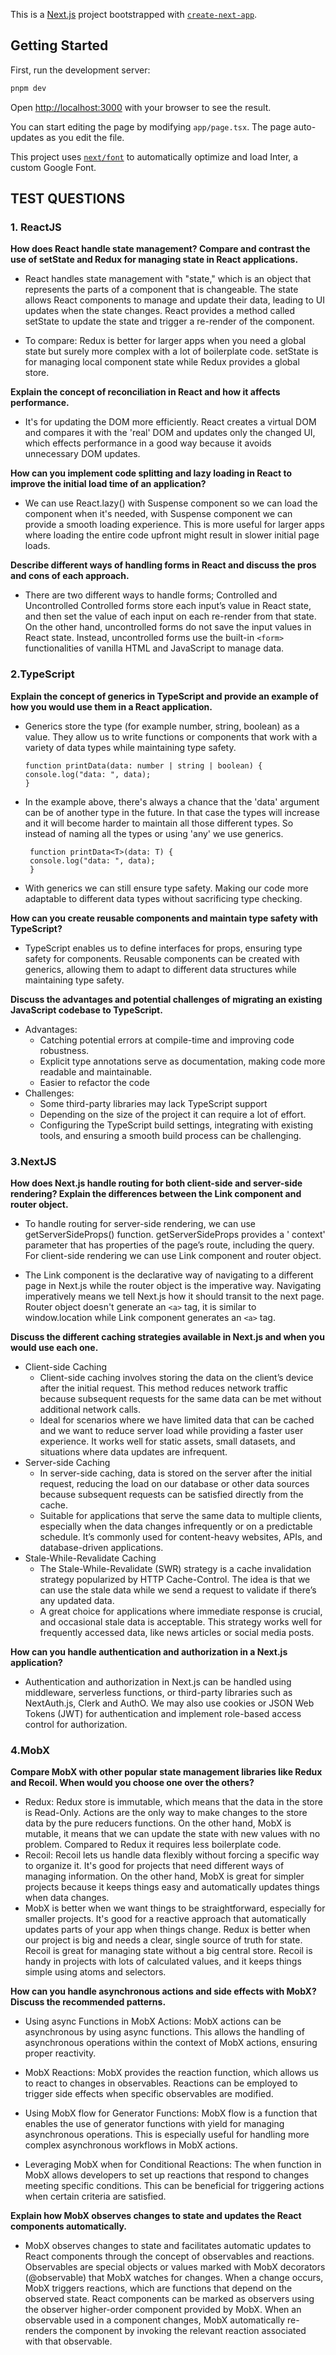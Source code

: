 This is a [Next.js](https://nextjs.org/) project bootstrapped
with [`create-next-app`](https://github.com/vercel/next.js/tree/canary/packages/create-next-app).

## Getting Started

First, run the development server:

```bash
pnpm dev
```

Open [http://localhost:3000](http://localhost:3000) with your browser to see the result.

You can start editing the page by modifying `app/page.tsx`. The page auto-updates as you edit the file.

This project uses [`next/font`](https://nextjs.org/docs/basic-features/font-optimization) to automatically optimize and
load Inter, a custom Google Font.

## TEST QUESTIONS

### 1. ReactJS

**How does React handle state management? Compare and contrast the use of
   setState and Redux for managing state in React applications.**
  - React handles state management with "state," which is an object that represents the parts of a component that is
  changeable. The state allows React components to manage and update their data, leading to UI updates when the state
  changes. React provides a method called setState to update the state and trigger a re-render of the component.

  - To compare: Redux is better for larger apps when you need a global state but surely more complex with a lot of
  boilerplate code. setState is for managing local component state while Redux provides a global store.
  

**Explain the concept of reconciliation in React and how it affects performance.**

- It's for updating the DOM more efficiently. React creates a virtual DOM and compares it with the 'real' DOM and
  updates only the changed UI, which effects performance in a good way because it avoids unnecessary DOM updates.

**How can you implement code splitting and lazy loading in React to improve the
  initial load time of an application?**

- We can use React.lazy() with Suspense component so we can load the component when it's needed, with Suspense component
  we can provide a smooth loading experience. This is more useful for larger apps where loading the entire code upfront
  might result in slower initial page loads.

**Describe different ways of handling forms in React and discuss the pros and cons
   of each approach.**

- There are two different ways to handle forms; Controlled and Uncontrolled Controlled forms store each input’s value in
  React state, and then set the value of each input on each re-render from that state. On the other hand, uncontrolled
  forms do not save the input values in React state. Instead, uncontrolled forms use the built-in `<form>`
  functionalities of vanilla HTML and JavaScript to manage data.

### 2.TypeScript

**Explain the concept of generics in TypeScript and provide an example of how you
   would use them in a React application.**

- Generics store the type (for example number, string, boolean) as a value. They allow us to write functions or
  components that work with a variety of data types while maintaining type safety.

   ```
   function printData(data: number | string | boolean) {
   console.log("data: ", data);
   }
   ```

- In the example above, there's always a chance that the 'data' argument can be of another type in the future. In that
  case the types will increase and it will become harder to maintain all those different types. So instead of naming all
  the types or using 'any' we use generics.

   ```
    function printData<T>(data: T) {
    console.log("data: ", data);
    }
   ```
- With generics we can still ensure type safety. Making our code more adaptable to different data types without
  sacrificing type checking.


**How can you create reusable components and maintain type safety with
TypeScript?**


- TypeScript enables us to define interfaces for props, ensuring type safety for components. Reusable components can be
  created with generics, allowing them to adapt to different data structures while maintaining type safety.

  
**Discuss the advantages and potential challenges of migrating an existing
JavaScript codebase to TypeScript.**

- Advantages:
    - Catching potential errors at compile-time and improving code robustness.
    - Explicit type annotations serve as documentation, making code more readable and maintainable.
    - Easier to refactor the code
- Challenges:
    - Some third-party libraries may lack TypeScript support
    - Depending on the size of the project it can require a lot of effort.
    - Configuring the TypeScript build settings, integrating with existing tools, and ensuring a smooth build process
      can be challenging.

### 3.NextJS

**How does Next.js handle routing for both client-side and server-side rendering?
Explain the differences between the Link component and router object.**

- To handle routing for server-side rendering, we can use getServerSideProps() function. getServerSideProps provides a '
  context' parameter that has properties of the page’s route, including the query. For client-side rendering we can use
  Link component and router object.

- The Link component is the declarative way of navigating to a different page in Next.js while the router object is the
  imperative way. Navigating imperatively means we tell Next.js how it should transit to the next page. Router object
  doesn't generate an `<a>` tag, it is similar to window.location while Link component generates an `<a>` tag.

  
**Discuss the different caching strategies available in Next.js and when you would
use each one.**

- Client-side Caching
    - Client-side caching involves storing the data on the client’s device after the initial request. This method
      reduces network traffic because subsequent requests for the same data can be met without additional network calls.
    - Ideal for scenarios where we have limited data that can be cached and we want to reduce server load while
      providing a faster user experience. It works well for static assets, small datasets, and situations where data
      updates are infrequent.
- Server-side Caching
    - In server-side caching, data is stored on the server after the initial request, reducing the load on our database
      or other data sources because subsequent requests can be satisfied directly from the cache.
    - Suitable for applications that serve the same data to multiple clients, especially when the data changes
      infrequently or on a predictable schedule. It’s commonly used for content-heavy websites, APIs, and
      database-driven applications.
- Stale-While-Revalidate Caching
    - The Stale-While-Revalidate (SWR) strategy is a cache invalidation strategy popularized by HTTP Cache-Control. The
      idea is that we can use the stale data while we send a request to validate if there’s any updated data.
    - A great choice for applications where immediate response is crucial, and occasional stale data is acceptable. This
      strategy works well for frequently accessed data, like news articles or social media posts.

**How can you handle authentication and authorization in a Next.js application?**


- Authentication and authorization in Next.js can be handled using middleware, serverless functions, or third-party
  libraries such as NextAuth.js, Clerk and AuthO. We may also use cookies or JSON Web Tokens (JWT) for authentication
  and implement role-based access control for authorization.

### 4.MobX


**Compare MobX with other popular state management libraries like Redux and
Recoil. When would you choose one over the others?**


- Redux: Redux store is immutable, which means that the data in the store is Read-Only. Actions are the only way to make
  changes to the store data by the pure reducers functions. On the other hand, MobX is mutable, it means that we can
  update the state with new values with no problem. Compared to Redux it requires less boilerplate code.
- Recoil: Recoil lets us handle data flexibly without forcing a specific way to organize it. It's good for projects that
  need different ways of managing information. On the other hand, MobX is great for simpler projects because it keeps
  things easy and automatically updates things when data changes.
- MobX is better when we want things to be straightforward, especially for smaller projects. It's good for a reactive
  approach that automatically updates parts of your app when things change. Redux is better when our project is big and
  needs a clear, single source of truth for state. Recoil is great for managing state without a big central store.
  Recoil is handy in projects with lots of calculated values, and it keeps things simple using atoms and selectors.


**How can you handle asynchronous actions and side effects with MobX? Discuss
the recommended patterns.**

- Using async Functions in MobX Actions:
  MobX actions can be asynchronous by using async functions. This allows the handling of asynchronous operations within
  the context of MobX actions, ensuring proper reactivity.

- MobX Reactions:
  MobX provides the reaction function, which allows us to react to changes in observables. Reactions can be employed to
  trigger side effects when specific observables are modified.
  
- Using MobX flow for Generator Functions:
  MobX flow is a function that enables the use of generator functions with yield for managing asynchronous operations.
  This is especially useful for handling more complex asynchronous workflows in MobX actions.

- Leveraging MobX when for Conditional Reactions:
  The when function in MobX allows developers to set up reactions that respond to changes meeting specific conditions.
  This can be beneficial for triggering actions when certain criteria are satisfied.

  
**Explain how MobX observes changes to state and updates the React components
automatically.**


- MobX observes changes to state and facilitates automatic updates to React components through the concept of
  observables and reactions. Observables are special objects or values marked with MobX decorators (@observable) that
  MobX watches for changes. When a change occurs, MobX triggers reactions, which are functions that depend on the
  observed state. React components can be marked as observers using the observer higher-order component provided by
  MobX. When an observable used in a component changes, MobX automatically re-renders the component by invoking the
  relevant reaction associated with that observable. 